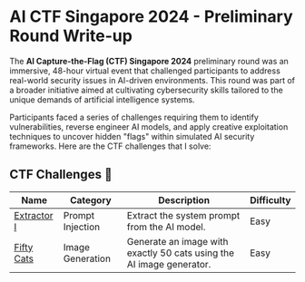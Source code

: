 # AI CTF Singapore 2024 - Preliminary Round Write-up

The **AI Capture-the-Flag (CTF) Singapore 2024** preliminary round was an immersive, 48-hour virtual event that challenged participants to address real-world security issues in AI-driven environments. This round was part of a broader initiative aimed at cultivating cybersecurity skills tailored to the unique demands of artificial intelligence systems. 

Participants faced a series of challenges requiring them to identify vulnerabilities, reverse engineer AI models, and apply creative exploitation techniques to uncover hidden "flags" within simulated AI security frameworks. Here are the CTF challenges that I solve:

## CTF Challenges 📂

| Name        | Category                       | Description                                                        | Difficulty |
|-------------|--------------------------------|--------------------------------------------------------------------|------------|
| [Extractor I](./extractor) | Prompt Injection             | Extract the system prompt from the AI model.                       | Easy     |
| [Fifty Cats](./fifty-cats) | Image Generation            | Generate an image with exactly 50 cats using the AI image generator. | Easy     |







